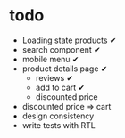 # todo

- Loading state products ✔
- search component ✔
- mobile menu ✔
- product details page ✔
  - reviews ✔
  - add to cart ✔
  - discounted price
- discounted price => cart
- design consistency
- write tests with RTL
